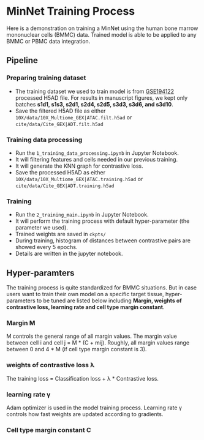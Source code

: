 # MinNet Training Process
Here is a demonstration on training a MinNet using the human bone marrow mononuclear cells (BMMC) data. Trained model is able to be applied to any BMMC or PBMC data integration.

## Pipeline

### Preparing training dataset
* The training dataset we used to train model is from [GSE194122](https://www.ncbi.nlm.nih.gov/geo/query/acc.cgi?acc=GSE194122) processed H5AD file.
For results in manuscript figures, we kept only batches **s1d1, s1s3, s2d1, s2d4, s2d5, s3d3, s3d6, and s3d10**.
* Save the filtered H5AD file as either `10X/data/10X_Multiome_GEX|ATAC.filt.h5ad` or `cite/data/Cite_GEX|ADT.filt.h5ad`

### Training data processing
* Run the `1_training_data_processing.ipynb` in Jupyter Notebook.
* It will filtering features and cells needed in our previous training.
* It will generate the KNN graph for contrastive loss.
* Save the processed H5AD as either `10X/data/10X_Multiome_GEX|ATAC.training.h5ad` or `cite/data/Cite_GEX|ADT.training.h5ad`

### Training
* Run the `2_training_main.ipynb` in Jupyter Notebook.
* It will perform the training process with default hyper-parameter (the parameter we used).
* Trained weights are saved in `ckpts/`
* During training, histogram of distances between contrastive pairs are showed every 5 epochs.
* Details are written in the jupyter notebook.



## Hyper-paramters
The training process is quite standardized for BMMC situations. But in case users want to train their own model on a specific target tissue, hyper-parameters to be tuned are listed below including **Margin, weights of contrastive loss, learning rate and cell type margin constant**.

### Margin M
M controls the general range of all margin values. The margin value between cell i and cell j = M * (C + mij).
Roughly, all margin values range between 0 and 4 * M (if cell type margin constant is 3).

### weights of contrastive loss &lambda;
The training loss = Classification loss + &lambda; * Contrastive loss.

### learning rate &gamma;
Adam optimizer is used in the model training process. Learning rate &gamma; controls how fast weights are updated according to gradients.

### Cell type margin constant C
